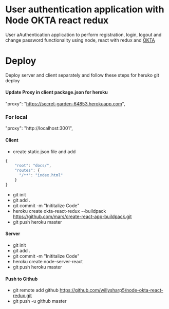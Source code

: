 # User authentication application with Node OKTA react redux
 
User aAuthentication application to perform registration, login, logout and change password functionality using node, react with redux and [OKTA](https://www.okta.com/)

# Deploy
Deploy server and client separately and follow these steps for heruko git deploy 

#### Update Proxy in client package.json for heroku
"proxy": "https://secret-garden-64853.herokuapp.com",

### For local
"proxy": "http://localhost:3001",

#### Client 
* create static.json file and add 

```js
{
    "root": "docs/",
    "routes": {
      "/**": "index.html"
    }
}
```

* git init
* git add .
* git commit -m "Inititalize Code"
* heroku create okta-react-redux --buildpack https://github.com/mars/create-react-app-buildpack.git
* git push heroku master

#### Server 
* git init
* git add .
* git commit -m "Inititalize Code"
* heroku create node-server-react
* git push heroku master


#### Push to Github
* git remote add github  https://github.com/willysharp5/node-okta-react-redux.git
* git push -u github  master



